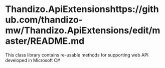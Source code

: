# Thandizo.ApiExtensionshttps://github.com/thandizo-mw/Thandizo.ApiExtensions/edit/master/README.md

This class library contains re-usable methods for supporting web API developed in Microsoft C#
